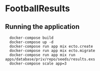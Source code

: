 # FootballResults

## Running the application

```
  docker-compose build
  docker-compose up -d
  docker-compose run app mix ecto.create
  docker-compose run app mix ecto.migrate
  docker-compose run app mix run apps/database/priv/repo/seeds/results.exs
  docker-compose scale app=3
```
